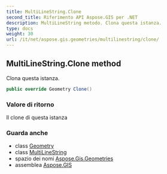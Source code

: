 ```yaml
---
title: MultiLineString.Clone
second_title: Riferimento API Aspose.GIS per .NET
description: MultiLineString metodo. Clona questa istanza.
type: docs
weight: 30
url: /it/net/aspose.gis.geometries/multilinestring/clone/
---
```

## MultiLineString.Clone method

Clona questa istanza.

```csharp
public override Geometry Clone()
```

### Valore di ritorno

Il clone di questa istanza

### Guarda anche

* class [Geometry](../../geometry/)
* class [MultiLineString](../)
* spazio dei nomi [Aspose.Gis.Geometries](../../multilinestring/)
* assemblea [Aspose.GIS](../../../)


